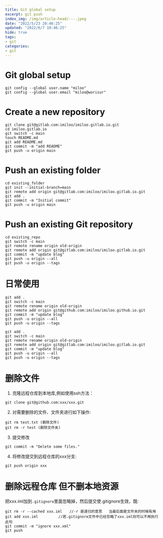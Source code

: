 ```yaml
---
title: Git global setup
excerpt: git push
index_img: /img/article-head/---.jpeg
date: "2022/5/23 20:46:25"
updated: "2022/6/7 10:46:25"
hide: true
tags:
- git
categories:
- git
---
```


# Git global setup

```
git config --global user.name "miloo"
git config --global user.email "miloo@worisur"
```

# Create a new repository
```
git clone git@gitlab.com:imiloo/imiloo.gitlab.io.git
cd imiloo.gitlab.io
git switch -c main
touch README.md
git add README.md
git commit -m "add README"
git push -u origin main
```

# Push an existing folder
```
cd existing_folder
git init --initial-branch=main
git remote add origin git@gitlab.com:imiloo/imiloo.gitlab.io.git
git add .
git commit -m "Initial commit"
git push -u origin main
```

# Push an existing Git repository
```
cd existing_repo
git switch -c main
git remote rename origin old-origin
git remote add origin git@gitlab.com:imiloo/imiloo.gitlab.io.git
git commit -m "update blog"
git push -u origin --all
git push -u origin --tags
```

# 日常使用
```
git add .
git switch -c main
git remote rename origin old-origin
git remote add origin git@github.com:imiloo/imiloo.github.io.git
git commit -m "update blog"
git push -u origin --all
git push -u origin --tags
```

```
git add .
git switch -c main
git remote rename origin old-origin
git remote add origin git@gitlab.com:imiloo/imiloo.gitlab.io.git
git commit -m "update blog"
git push -u origin --all
git push -u origin --tags
```

# 删除文件

1. 克隆远程仓库到本地库,例如使用ssh方法：
```
git clone git@github.com:xxx/xxx.git
```
2. 对需要删除的文件、文件夹进行如下操作:
```
git rm test.txt (删除文件)
git rm -r test (删除文件夹)
```
3. 提交修改
```
git commit -m "Delete some files."
```
4. 将修改提交到远程仓库的xxx分支:
```
git push origin xxx
```

# 删除远程仓库 但不删本地资源

把xxx.iml加到`.gitignore`里面忽略掉，然后提交使.gitignore生效，既:
```
git rm -r --cached xxx.iml　　//-r 是递归的意思   当最后面是文件夹的时候有用
git add xxx.iml　　　　　 //若.gitignore文件中已经忽略了xxx.iml则可以不用执行此句
git commit -m "ignore xxx.xml"
git push
```
